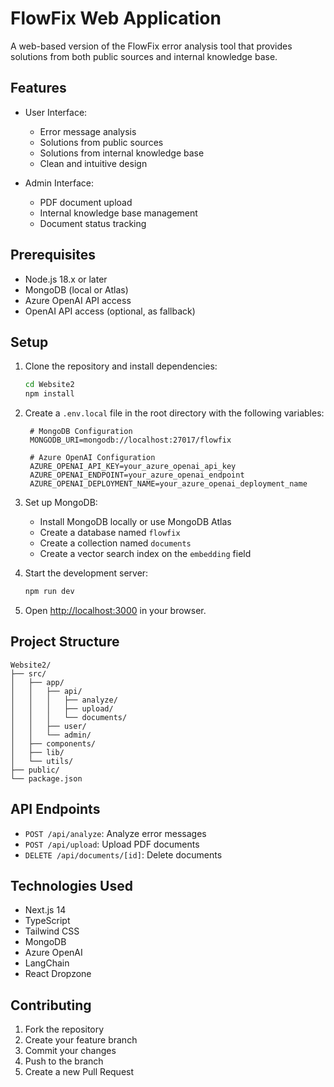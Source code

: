 # FlowFix Web Application

A web-based version of the FlowFix error analysis tool that provides solutions from both public sources and internal knowledge base.

## Features

- User Interface:

  - Error message analysis
  - Solutions from public sources
  - Solutions from internal knowledge base
  - Clean and intuitive design

- Admin Interface:
  - PDF document upload
  - Internal knowledge base management
  - Document status tracking

## Prerequisites

- Node.js 18.x or later
- MongoDB (local or Atlas)
- Azure OpenAI API access
- OpenAI API access (optional, as fallback)

## Setup

1. Clone the repository and install dependencies:

   ```bash
   cd Website2
   npm install
   ```

2. Create a `.env.local` file in the root directory with the following variables:

   ```
    # MongoDB Configuration
    MONGODB_URI=mongodb://localhost:27017/flowfix

    # Azure OpenAI Configuration
    AZURE_OPENAI_API_KEY=your_azure_openai_api_key
    AZURE_OPENAI_ENDPOINT=your_azure_openai_endpoint
    AZURE_OPENAI_DEPLOYMENT_NAME=your_azure_openai_deployment_name
   ```

3. Set up MongoDB:

   - Install MongoDB locally or use MongoDB Atlas
   - Create a database named `flowfix`
   - Create a collection named `documents`
   - Create a vector search index on the `embedding` field

4. Start the development server:

   ```bash
   npm run dev
   ```

5. Open [http://localhost:3000](http://localhost:3000) in your browser.

## Project Structure

```
Website2/
├── src/
│   ├── app/
│   │   ├── api/
│   │   │   ├── analyze/
│   │   │   ├── upload/
│   │   │   └── documents/
│   │   ├── user/
│   │   └── admin/
│   ├── components/
│   ├── lib/
│   └── utils/
├── public/
└── package.json
```

## API Endpoints

- `POST /api/analyze`: Analyze error messages
- `POST /api/upload`: Upload PDF documents
- `DELETE /api/documents/[id]`: Delete documents

## Technologies Used

- Next.js 14
- TypeScript
- Tailwind CSS
- MongoDB
- Azure OpenAI
- LangChain
- React Dropzone

## Contributing

1. Fork the repository
2. Create your feature branch
3. Commit your changes
4. Push to the branch
5. Create a new Pull Request

